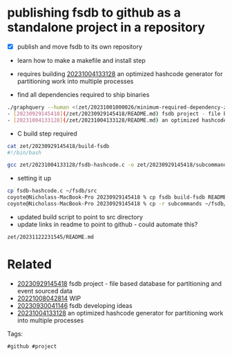 # publishing fsdb to github as a standalone project in a repository

- [x] publish and move fsdb to its own repository
- learn how to make a makefile and install step
- requires building [20231004133128](/zet/20231004133128/README.md) an optimized hashcode generator for partitioning work into multiple processes

- find all dependencies required to ship binaries
```bash
./graphquery --human <(zet/20231001000026/minimum-required-dependency-zets 20230929145418)
- [20230929145418](/zet/20230929145418/README.md) fsdb project - file based database for partitioning and event sourced data #data #file #database #project #shortcmd
- [20231004133128](/zet/20231004133128/README.md) an optimized hashcode generator for partitioning work into multiple processes #enhancement
```

- C build step required
```bash
cat zet/20230929145418/build-fsdb
#!/bin/bash

gcc zet/20231004133128/fsdb-hashcode.c -o zet/20230929145418/subcommands/hashcode-optimized
```

- setting it up
```bash
cp fsdb-hashcode.c ~/fsdb/src
coyote@Nicholass-MacBook-Pro 20230929145418 % cp fsdb build-fsdb README.md ~/fsdb/
coyote@Nicholass-MacBook-Pro 20230929145418 % cp -r subcommands ~/fsdb/
```
- updated build script to point to src directory
- update links in readme to point to github - could automate this?

` zet/20231122231545/README.md `

# Related

- [20230929145418](/zet/20230929145418/README.md) fsdb project - file based database for partitioning and event sourced data
- [20221008042814](/zet/20221008042814/README.md) WIP
- [20230930041146](/zet/20230930041146/README.md) fsdb developing ideas
- [20231004133128](/zet/20231004133128/README.md) an optimized hashcode generator for partitioning work into multiple processes

Tags:

    #github #project
